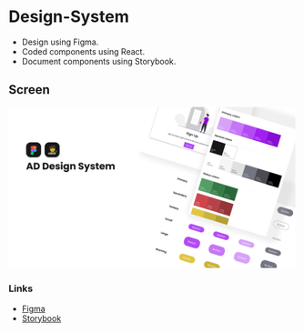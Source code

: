 # Design-System

- Design using Figma.
- Coded components using React.
- Document components using Storybook.

## Screen

![](public/cover.png)

### Links

- [Figma](https://www.figma.com/file/IYAgo5u19N7PaPoUrcjn83/ad-design-system?node-id=2247%3A162)
- [Storybook](https://ad-design-storybook.netlify.app/)
